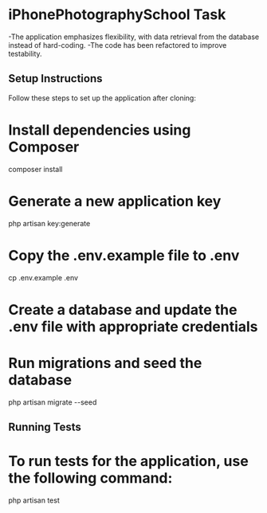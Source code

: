 # iPhonePhotographySchool Task
-The application emphasizes flexibility, with data retrieval from the database instead of hard-coding.
-The code has been refactored to improve testability.

## Setup Instructions

Follow these steps to set up the application after cloning:

# Install dependencies using Composer
composer install

# Generate a new application key
php artisan key:generate

# Copy the .env.example file to .env
cp .env.example .env

# Create a database and update the .env file with appropriate credentials
# Run migrations and seed the database
php artisan migrate --seed

## Running Tests
# To run tests for the application, use the following command:
php artisan test
